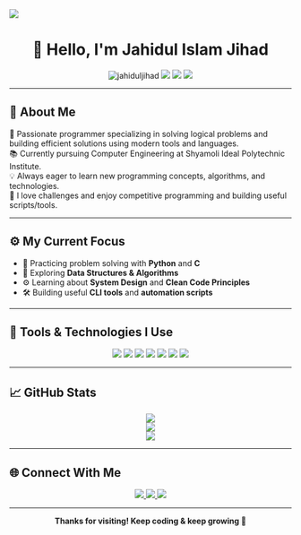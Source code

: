 <img src="https://i.ibb.co/8nyP19zz/cover.png">

<h1 align="center">🚀 Hello, I'm Jahidul Islam Jihad</h1>

<p align="center">
  <img src="https://komarev.com/ghpvc/?username=jahiduljihad&label=Profile%20Views&color=2ECC71&style=flat" alt="jahiduljihad" />
  <img src="https://img.shields.io/badge/Age-21-2ECC71" />
  <img src="https://img.shields.io/badge/Focus-Problem%20Solving-2980B9" />
  <img src="https://img.shields.io/badge/Location-Dhaka-9B59B6" />
</p>

---

## 🎯 About Me

🧠 Passionate programmer specializing in solving logical problems and building efficient solutions using modern tools and languages.  
📚 Currently pursuing Computer Engineering at Shyamoli Ideal Polytechnic Institute.  
💡 Always eager to learn new programming concepts, algorithms, and technologies.  
🧩 I love challenges and enjoy competitive programming and building useful scripts/tools.

---

## ⚙️ My Current Focus

- 🐍 Practicing problem solving with **Python** and **C**
- 📘 Exploring **Data Structures & Algorithms**
- ⚙️ Learning about **System Design** and **Clean Code Principles**
- 🛠 Building useful **CLI tools** and **automation scripts**

---

## 🧰 Tools & Technologies I Use

<p align="center">
  <img src="https://img.shields.io/badge/Python-3776AB?style=for-the-badge&logo=python&logoColor=white" />
  <img src="https://img.shields.io/badge/C-00599C?style=for-the-badge&logo=c&logoColor=white" />
  <img src="https://img.shields.io/badge/Bash-121011?style=for-the-badge&logo=gnubash&logoColor=white" />
  <img src="https://img.shields.io/badge/Git-F05032?style=for-the-badge&logo=git&logoColor=white" />
  <img src="https://img.shields.io/badge/GitHub-181717?style=for-the-badge&logo=github&logoColor=white" />
  <img src="https://img.shields.io/badge/VS_Code-007ACC?style=for-the-badge&logo=visual-studio-code&logoColor=white" />
  <img src="https://img.shields.io/badge/Linux-FCC624?style=for-the-badge&logo=linux&logoColor=black" />
</p>

---

## 📈 GitHub Stats

<p align="center">
  <img src="https://github-readme-stats.vercel.app/api?username=jahiduljihad&show_icons=true&theme=radical&hide_border=true" />
  <br>
  <img src="https://github-readme-streak-stats.herokuapp.com/?user=jahiduljihad&theme=radical&hide_border=true" />
  <br>
  <img src="https://github-readme-stats.vercel.app/api/top-langs/?username=jahiduljihad&layout=compact&theme=radical&hide_border=true" />
</p>

---

## 🌐 Connect With Me

<p align="center">
  <a href="https://facebook.com/share/dbMWtFD4uzSn8KqU/" target="_blank">
    <img src="https://img.shields.io/badge/Facebook-1877F2?style=for-the-badge&logo=facebook&logoColor=white" />
  </a>
  <a href="https://wa.me/8801787275288" target="_blank">
    <img src="https://img.shields.io/badge/WhatsApp-25D366?style=for-the-badge&logo=whatsapp&logoColor=white" />
  </a>
  <a href="https://jahiduljihad.netlify.app" target="_blank">
    <img src="https://img.shields.io/badge/Portfolio-00C7B7?style=for-the-badge&logo=netlify&logoColor=white" />
  </a>
</p>

---

<p align="center"><b>Thanks for visiting! Keep coding & keep growing 🚀</b></p>
